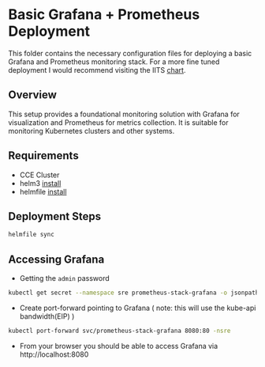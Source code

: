 # Basic Grafana + Prometheus Deployment

This folder contains the necessary configuration files for deploying a basic Grafana and Prometheus monitoring stack. For a more fine tuned deployment I would recommend visiting the IITS [chart](https://github.com/iits-consulting/charts/tree/main/charts/prometheus-stack).

## Overview

This setup provides a foundational monitoring solution with Grafana for visualization and Prometheus for metrics collection. It is suitable for monitoring Kubernetes clusters and other systems.

## Requirements

- CCE Cluster
- helm3 [install](https://helm.sh/docs/intro/install/)
- helmfile [install](https://github.com/helmfile/helmfile)

## Deployment Steps

```sh
helmfile sync
```

## Accessing Grafana

- Getting the `admin` password
```sh
kubectl get secret --namespace sre prometheus-stack-grafana -o jsonpath="{.data.admin-password}" | base64 --decode ; echo
```
- Create port-forward pointing to Grafana ( note: this will use the kube-api bandwidth(EIP) )
```sh
kubectl port-forward svc/prometheus-stack-grafana 8080:80 -nsre
```
- From your browser you should be able to access Grafana via http://localhost:8080
